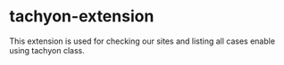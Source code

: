 # tachyon-extension
This extension is used for checking our sites and listing all cases enable using tachyon class.
